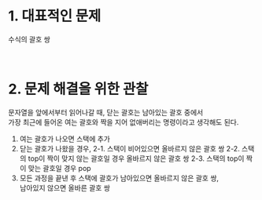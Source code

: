 # 1. 대표적인 문제

수식의 괄호 쌍

<br>

# 2. 문제 해결을 위한 관찰

문자열을 앞에서부터 읽어나갈 때, 닫는 괄호는 남아있는 괄호 중에서  
가장 최근에 들어온 여는 괄호와 짝을 지어 없애버리는 명령이라고 생각해도 된다.

1. 여는 괄호가 나오면 스택에 추가
2. 닫는 괄호가 나왔을 경우,
   2-1. 스택이 비어있으면 올바르지 않은 괄호 쌍
   2-2. 스택의 top이 짝이 맞지 않는 괄호일 경우 올바르지 않은 괄호 쌍
   2-3. 스택의 top이 짝이 맞는 괄호일 경우 pop
3. 모든 과정을 끝낸 후 스택에 괄호가 남아있으면 올바르지 않은 괄호 쌍,  
   남아있지 않으면 올바른 괄호 쌍
